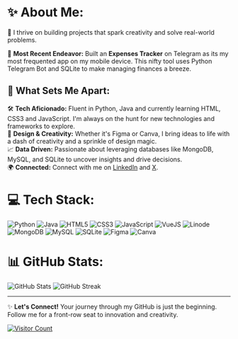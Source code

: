# ✨ About Me:
🚀 I thrive on building projects that spark creativity and solve real-world problems.

🔧 **Most Recent Endeavor:** Built an **Expenses Tracker** on Telegram as its my most frequented app on my mobile device. This nifty tool uses Python Telegram Bot and SQLite to make managing finances a breeze.

## 🌟 What Sets Me Apart:
🛠️ **Tech Aficionado:** Fluent in Python, Java and currently learning HTML, CSS3 and JavaScript. I'm always on the hunt for new technologies and frameworks to explore.<br>
🎨 **Design & Creativity:** Whether it's Figma or Canva, I bring ideas to life with a dash of creativity and a sprinkle of design magic.<br>
📈 **Data Driven:** Passionate about leveraging databases like MongoDB, MySQL, and SQLite to uncover insights and drive decisions.<br>
🌍 **Connected:** Connect with me on [LinkedIn](https://linkedin.com/in/nicholasethanwong) and [X](https://x.com/NicholasEthan11).<br>

# 💻 Tech Stack:
![Python](https://img.shields.io/badge/python-3670A0?style=for-the-badge&logo=python&logoColor=ffdd54) ![Java](https://img.shields.io/badge/java-%23ED8B00.svg?style=for-the-badge&logo=openjdk&logoColor=white) ![HTML5](https://img.shields.io/badge/html5-%23E34F26.svg?style=for-the-badge&logo=html5&logoColor=white) ![CSS3](https://img.shields.io/badge/css3-%231572B6.svg?style=for-the-badge&logo=css3&logoColor=white) ![JavaScript](https://shields.io/badge/JavaScript-F7DF1E?logo=JavaScript&logoColor=000&style=flat-square) ![VueJS](https://img.shields.io/badge/Vue.js-35495E?style=for-the-badge&logo=vuedotjs&logoColor=4FC08D) ![Linode](https://img.shields.io/badge/linode-00A95C?style=for-the-badge&logo=linode&logoColor=white) ![MongoDB](https://img.shields.io/badge/MongoDB-%234ea94b.svg?style=for-the-badge&logo=mongodb&logoColor=white) ![MySQL](https://img.shields.io/badge/mysql-%2300000f.svg?style=for-the-badge&logo=mysql&logoColor=white) ![SQLite](https://img.shields.io/badge/sqlite-%2307405e.svg?style=for-the-badge&logo=sqlite&logoColor=white) ![Figma](https://img.shields.io/badge/figma-%23F24E1E.svg?style=for-the-badge&logo=figma&logoColor=white) ![Canva](https://img.shields.io/badge/Canva-%2300C4CC.svg?style=for-the-badge&logo=Canva&logoColor=white)

# 📊 GitHub Stats:
![GitHub Stats](https://github-readme-stats.vercel.app/api?username=Hamayah&theme=monokai&hide_border=false&include_all_commits=false&count_private=false) ![GitHub Streak](https://github-readme-streak-stats.herokuapp.com/?user=Hamayah&theme=monokai&hide_border=false)

<!--
### 🔝 Top Contributed Repos:
![Top Repos](https://github-contributor-stats.vercel.app/api?username=Hamayah&limit=5&theme=monokai&combine_all_yearly_contributions=true)
-->
---

✨ **Let's Connect!** Your journey through my GitHub is just the beginning. Follow me for a front-row seat to innovation and creativity.

[![Visitor Count](https://visitcount.itsvg.in/api?id=Hamayah&icon=5&color=9)](https://visitcount.itsvg.in)
